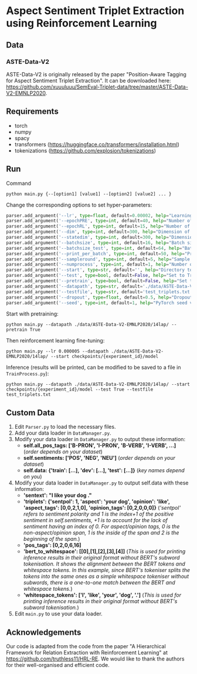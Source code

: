 # Aspect Sentiment Triplet Extraction using Reinforcement Learning

## Data
### ASTE-Data-V2
ASTE-Data-V2 is originally released by the paper "Position-Aware Tagging for Aspect Sentiment Triplet Extraction". It can be downloaded here: https://github.com/xuuuluuu/SemEval-Triplet-data/tree/master/ASTE-Data-V2-EMNLP2020.


## Requirements
- torch
- numpy
- spacy
- transformers (https://huggingface.co/transformers/installation.html)
- tokenizations (https://github.com/explosion/tokenizations)


## Run
Command

```
python main.py {--[option1] [value1] --[option2] [value2] ... }
```

Change the corresponding options to set hyper-parameters:

```python
parser.add_argument('--lr', type=float, default=0.00002, help="Learning rate")
parser.add_argument('--epochPRE', type=int, default=40, help="Number of epoch on pretraining")
parser.add_argument('--epochRL', type=int, default=15, help="Number of epoch on training with RL")
parser.add_argument('--dim', type=int, default=300, help="Dimension of hidden layer")
parser.add_argument('--statedim', type=int, default=300, help="Dimension of state")
parser.add_argument('--batchsize', type=int, default=16, help="Batch size on training")
parser.add_argument('--batchsize_test', type=int, default=64, help="Batch size on testing")
parser.add_argument('--print_per_batch', type=int, default=50, help="Print results every XXX batches")
parser.add_argument('--sampleround', type=int, default=5, help="Sample round in RL")
parser.add_argument('--numprocess', type=int, default=1, help="Number of process")
parser.add_argument('--start', type=str, default='', help="Directory to load model")
parser.add_argument('--test', type=bool, default=False, help="Set to True to inference")
parser.add_argument('--pretrain', type=bool, default=False, help="Set to True to pretrain")
parser.add_argument('--datapath', type=str, default='./data/ASTE-Data-V2-EMNLP2020/14lap/', help="Data directory")
parser.add_argument('--testfile', type=str, default='test_triplets.txt', help="Filename of test file")
parser.add_argument('--dropout', type=float, default=0.5, help="Dropout")
parser.add_argument('--seed', type=int, default=1, help="PyTorch seed value")
```

Start with pretraining:
```
python main.py --datapath ./data/ASTE-Data-V2-EMNLP2020/14lap/ --pretrain True
```

Then reinforcement learning fine-tuning:
```
python main.py --lr 0.000005 --datapath ./data/ASTE-Data-V2-EMNLP2020/14lap/ --start checkpoints/{experiment_id}/model
```

Inference (results will be printed, can be modified to be saved to a file in `TrainProcess.py`):
```
python main.py --datapath ./data/ASTE-Data-V2-EMNLP2020/14lap/ --start checkpoints/{experiment_id}/model --test True --testfile test_triplets.txt
```


## Custom Data
1. Edit `Parser.py` to load the necessary files.
2. Add your data loader in `DataManager.py`.
3. Modify your data loader in `DataManager.py` to output these information:
    - **self.all_pos_tags: ['B-PRON', 'I-PRON', 'B-VERB', 'I-VERB', ...]** (_order depends on your dataset_)
    - **self.sentiments: ['POS', 'NEG', 'NEU']** (_order depends on your dataset_)
    - **self.data: {'train': [...], 'dev': [...], 'test': [...]}** (_key names depend on you_)
4. Modify your data loader in `DataManager.py` to output self.data with these information:
    - **'sentext': "I like your dog ."**
    - **'triplets': {'sentpol': 1, 'aspect': 'your dog', 'opinion': 'like', 'aspect_tags': [0,0,2,1,0], 'opinion_tags': [0,2,0,0,0]}** (_'sentpol' refers to sentiment polarity and 1 is the index+1 of the positive sentiment in self.sentiments, +1 is to account for the lack of sentiment having an index of 0. For aspect/opinion tags, 0 is the non-aspect/opinion span, 1 is the inside of the span and 2 is the beginning of the span._)
    - **'pos_tags': [0,2,0,6,16]**
    - **'bert_to_whitespace': [[0],[1],[2],[3],[4]]** (_This is used for printing inference results in their original format without BERT's subword tokenisation. It shows the alignment between the BERT tokens and whitespace tokens. In this example, since BERT's tokeniser splits the tokens into the same ones as a simple whitespace tokeniser without subwords, there is a one-to-one match between the BERT and whitespace tokens._)
    - **'whitespace_tokens': ['I', 'like', 'your', 'dog', '.']** (_This is used for printing inference results in their original format without BERT's subword tokenisation._)
5. Edit `main.py` to use your data loader.


## Acknowledgements
Our code is adapted from the code from the paper "A Hierarchical Framework for Relation Extraction with Reinforcement Learning" at https://github.com/truthless11/HRL-RE. We would like to thank the authors for their well-organised and efficient code.